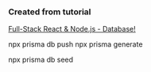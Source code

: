 ### Created from tutorial
[Full-Stack React & Node.js - Database!](https://dev.to/neohed/full-stack-react-nodejs-database-3c3l)

npx prisma db push
npx prisma generate

npx prisma db seed
